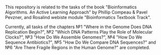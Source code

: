 This repository is related to the tasks of the book "Bioinformatics Algorithms. An Active Learning Approach" by Phillip Compeau &amp; Pavel Pevzner, and Rosalind webiste module "Bioinformatics Textbook Track".

Currently, all tasks of the chapters №1 "Where in the Genome Does DNA Replication Begin?", №2 "Which DNA Patterns Play the Role of Molecular Clocks?", №3 "How Do We Assemble Genomes?", №4 "How Do We Sequence Antibiotics?", №5 "How Do We Compare DNA Sequences?" and №6 "Are There Fragile Regions in the Human Genome?" are completed.
